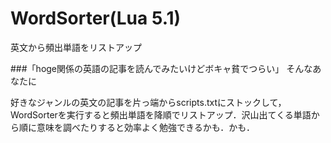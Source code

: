 WordSorter(Lua 5.1)
==========

英文から頻出単語をリストアップ

###「hoge関係の英語の記事を読んでみたいけどボキャ貧でつらい」 そんなあなたに

好きなジャンルの英文の記事を片っ端からscripts.txtにストックして，WordSorterを実行すると頻出単語を降順でリストアップ．沢山出てくる単語から順に意味を調べたりすると効率よく勉強できるかも．かも．


